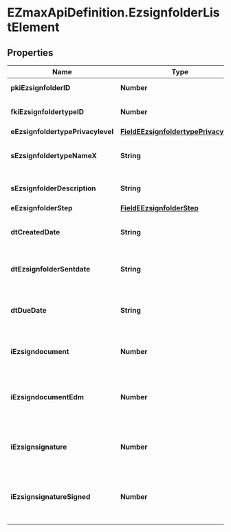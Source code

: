 # EZmaxApiDefinition.EzsignfolderListElement

## Properties

Name | Type | Description | Notes
------------ | ------------- | ------------- | -------------
**pkiEzsignfolderID** | **Number** | The unique ID of the Ezsignfolder | 
**fkiEzsignfoldertypeID** | **Number** | The unique ID of the Ezsignfoldertype. | 
**eEzsignfoldertypePrivacylevel** | [**FieldEEzsignfoldertypePrivacylevel**](FieldEEzsignfoldertypePrivacylevel.md) |  | 
**sEzsignfoldertypeNameX** | **String** | The name of the Ezsignfoldertype in the language of the requester | 
**sEzsignfolderDescription** | **String** | The description of the Ezsignfolder | 
**eEzsignfolderStep** | [**FieldEEzsignfolderStep**](FieldEEzsignfolderStep.md) |  | 
**dtCreatedDate** | **String** | The date and time at which the object was created | 
**dtEzsignfolderSentdate** | **String** | The date and time at which the Ezsign folder was sent the last time. | 
**dtDueDate** | **String** | Represent a Date Time. The timezone is the one configured in the User&#39;s profile. | 
**iEzsigndocument** | **Number** | The total number of Ezsigndocument in the folder | 
**iEzsigndocumentEdm** | **Number** | The total number of Ezsigndocument in the folder that were saved in the edm system | 
**iEzsignsignature** | **Number** | The total number of signature blocks in all Ezsigndocuments in the folder | 
**iEzsignsignatureSigned** | **Number** | The total number of already signed signature blocks in all Ezsigndocuments in the folder | 


